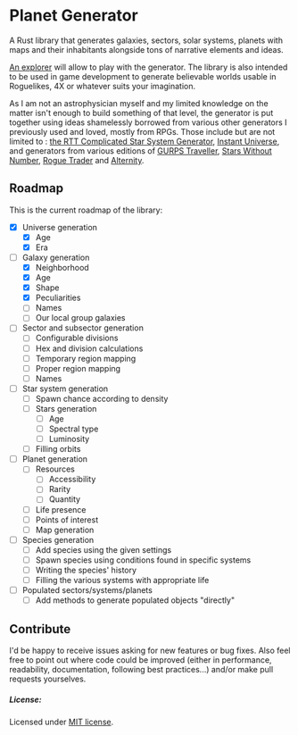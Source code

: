 # Planet Generator
A Rust library that generates galaxies, sectors, solar systems, planets with maps and their inhabitants alongside tons of narrative elements and ideas.

[An explorer](https://github.com/lmagitem/galactic-explorer) will allow to play with the generator. The library is also intended to be used in game development to generate believable worlds usable in Roguelikes, 4X or whatever suits your imagination.

As I am not an astrophysician myself and my limited knowledge on the matter isn't enough to build something of that level, the generator is put together using ideas shamelessly borrowed from various other generators I previously used and loved, mostly from RPGs. Those include but are not limited to : [the RTT Complicated Star System Generator](https://wiki.rpg.net/index.php/RTT_Worldgen), [Instant Universe](https://www.drivethrurpg.com/product/153512/Instant-Universe), and generators from various editions of [GURPS Traveller](https://en.wikipedia.org/wiki/GURPS_Traveller), [Stars Without Number](https://www.drivethrurpg.com/product/226996/Stars-Without-Number-Revised-Edition), [Rogue Trader](https://en.wikipedia.org/wiki/Rogue_Trader_(role-playing_game)) and [Alternity](https://en.wikipedia.org/wiki/Alternity).

## Roadmap
This is the current roadmap of the library:
- [x] Universe generation
    - [x] Age
    - [x] Era
- [ ] Galaxy generation
    - [x] Neighborhood
    - [x] Age
    - [x] Shape
    - [x] Peculiarities
    - [ ] Names
    - [ ] Our local group galaxies
- [ ] Sector and subsector generation
    - [ ] Configurable divisions
    - [ ] Hex and division calculations
    - [ ] Temporary region mapping
    - [ ] Proper region mapping
    - [ ] Names
- [ ] Star system generation
    - [ ] Spawn chance according to density
    - [ ] Stars generation
        - [ ] Age
        - [ ] Spectral type
        - [ ] Luminosity
    - [ ] Filling orbits
- [ ] Planet generation
    - [ ] Resources
      - [ ] Accessibility
      - [ ] Rarity
      - [ ] Quantity
    - [ ] Life presence
    - [ ] Points of interest
    - [ ] Map generation
- [ ] Species generation
    - [ ] Add species using the given settings
    - [ ] Spawn species using conditions found in specific systems
    - [ ] Writing the species' history
    - [ ] Filling the various systems with appropriate life
- [ ] Populated sectors/systems/planets
    - [ ] Add methods to generate populated objects "directly"

## Contribute
I'd be happy to receive issues asking for new features or bug fixes. Also feel free to point out where code could be improved (either in performance, readability, documentation, following best practices...) and/or make pull requests yourselves.

##### License:
Licensed under [MIT license](https://github.com/lmagitem/seeded-dice-roller/blob/master/LICENSE.md).
